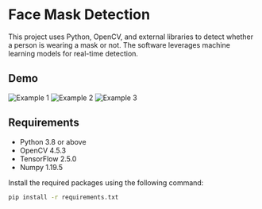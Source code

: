 # Face Mask Detection
This project uses Python, OpenCV, and external libraries to detect whether a person is wearing a mask or not. The software leverages machine learning models for real-time detection.

## Demo
![Example 1](images/images_01.jpg)
![Example 2](images/images_02.jpg)
![Example 3](images/images_03.jpg)

## Requirements
- Python 3.8 or above
- OpenCV 4.5.3
- TensorFlow 2.5.0
- Numpy 1.19.5

Install the required packages using the following command:
```bash
pip install -r requirements.txt
